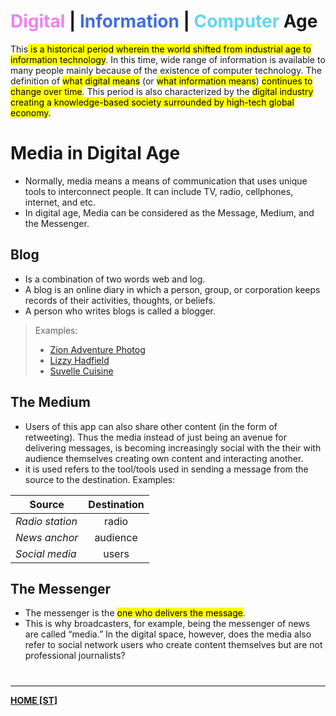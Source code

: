 # <font style="color: violet">Digital</font> | <font style="color: #3F6DE0">Information</font> | <font style="color: #62D6F0">Computer</font>  Age
This<mark class="hltr-lightblue"> is a historical period wherein the world shifted from industrial age to information technology</mark>. In this time, wide range of information is available to many people mainly because of the existence of computer technology.
The definition of <mark class="hltr-lightgreen">what digital means</mark> (or <mark class="hltr-lightgreen">what information means</mark>) <mark class="hltr-lightgreen">continues to change over time</mark>. 
This period is also characterized by the <mark class="hltr-lightblue">digital industry creating a knowledge-based society surrounded by high-tech global economy</mark>.

# Media in Digital Age
- Normally, media means a means of communication that uses unique tools to interconnect people. It can include TV, radio, cellphones, internet, and etc.
- In digital age, Media can be considered as the Message, Medium, and the Messenger.
## Blog
- Is a combination of two words web and log.
- A blog is an online diary in which a person, group, or corporation keeps records of their activities, thoughts, or beliefs.
- A person who writes blogs is called a blogger.

>Examples:
>- [Zion Adventure Photog](ZionPhotog.md)
>- [Lizzy Hadfield](LIzzyHadfield.md)
>- [Suvelle Cuisine](SuvelleCuisine.md)

## The Medium
- Users of this app can also share other content (in the form of retweeting). Thus the media instead of just being an avenue for delivering messages, is becoming increasingly social with the their with audience themselves creating own content and interacting another.
- it is used refers to the tool/tools used in sending a message from the source to the destination. Examples:

Source | Destination
| - | :-: |
*Radio station* | radio
*News anchor* | audience
*Social media* | users

## The Messenger
- The messenger is the <mark class="hltr-blue">one who delivers the message</mark>. 
- This is why broadcasters, for example, being the messenger of news are called “media.” In the digital space, however, does the media also refer to social network users who create content themselves but are not professional journalists?

# 
---
**[HOME [ST]](ST101.md)**